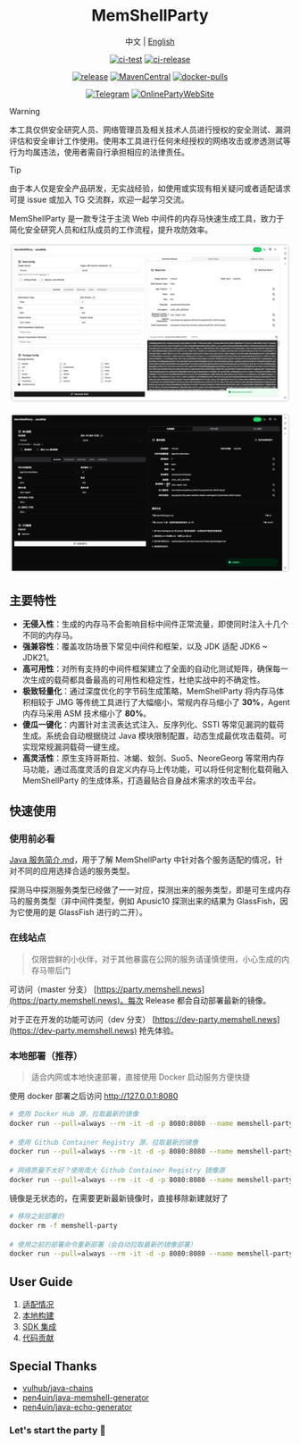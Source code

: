 <h1 align="center">MemShellParty</h1>

<p align="center">中文 | <a href="./docs/README.en.md">English</a><br></p>
<div align="center">

[![ci-test](https://img.shields.io/github/actions/workflow/status/reajason/memshellparty/test.yaml?label=Test%20CI&branch=master&style=flat-square)](https://github.com/ReaJason/MemShellParty/actions/workflows/test.yaml)
[![ci-release](https://img.shields.io/github/actions/workflow/status/reajason/memshellparty/release.yaml?label=Release%20CD&style=flat-square)](https://github.com/ReaJason/MemShellParty/actions/workflows/release.yaml)
</div>


<div align="center">

[![release](https://img.shields.io/github/v/release/reajason/memshellparty?label=Release&style=flat-square)](https://github.com/ReaJason/MemShellParty/releases)
[![MavenCentral](https://img.shields.io/maven-central/v/io.github.reajason/generator?label=MavenCentral&style=flat-square)](https://central.sonatype.com/artifact/io.github.reajason/generator)
[![docker-pulls](https://img.shields.io/docker/pulls/reajason/memshell-party?label=DockerHub%20Pulls&style=flat-square)](https://hub.docker.com/r/reajason/memshell-party)
</div>
<div align="center">

[![Telegram](https://img.shields.io/badge/Chat-Telegram-%2326A5E4?style=flat-square&logo=telegram&logoColor=%2326A5E4)](https://t.me/memshell)
[![OnlinePartyWebSite](https://img.shields.io/badge/WebSite-OnlineParty-%23646CFF?style=flat-square&logo=vite&logoColor=%23646CFF)](https://party.memshell.news)
</div>

> [!WARNING]
> 本工具仅供安全研究人员、网络管理员及相关技术人员进行授权的安全测试、漏洞评估和安全审计工作使用。使用本工具进行任何未经授权的网络攻击或渗透测试等行为均属违法，使用者需自行承担相应的法律责任。

> [!TIP]
> 由于本人仅是安全产品研发，无实战经验，如使用或实现有相关疑问或者适配请求可提 issue 或加入 TG
> 交流群，欢迎一起学习交流。

MemShellParty 是一款专注于主流 Web 中间件的内存马快速生成工具，致力于简化安全研究人员和红队成员的工作流程，提升攻防效率。

![normal_generator](asserts/normal_generator.png)

![agent_generator](asserts/agent_generator.png)

## 主要特性

- **无侵入性**：生成的内存马不会影响目标中间件正常流量，即使同时注入十几个不同的内存马。
- **强兼容性**：覆盖攻防场景下常见中间件和框架，以及 JDK 适配 JDK6 ~ JDK21。
- **高可用性**：对所有支持的中间件框架建立了全面的自动化测试矩阵，确保每一次生成的载荷都具备最高的可用性和稳定性，杜绝实战中的不确定性。
- **极致轻量化**：通过深度优化的字节码生成策略，MemShellParty 将内存马体积相较于 JMG 等传统工具进行了大幅缩小，常规内存马缩小了
  **30%**，Agent 内存马采用 ASM 技术缩小了 **80%**。
- **傻瓜一键化**：内置针对主流表达式注入、反序列化、SSTI 等常见漏洞的载荷生成。系统会自动根据绕过 Java
  模块限制配置，动态生成最优攻击载荷。可实现常规漏洞载荷一键生成。
- **高灵活性**：原生支持哥斯拉、冰蝎、蚁剑、Suo5、NeoreGeorg 等常用内存马功能，通过高度灵活的自定义内存马上传功能，可以将任何定制化载荷融入
  MemShellParty 的生成体系，打造最贴合自身战术需求的攻击平台。

## 快速使用

### 使用前必看

[Java 服务简介.md](./docs/ServerIntro.md)，用于了解 MemShellParty
中针对各个服务适配的情况，针对不同的应用选择合适的服务类型。

探测马中探测服务类型已经做了一一对应，探测出来的服务类型，即是可生成内存马的服务类型（非中间件类型，例如 Apusic10 探测出来的结果为
GlassFish，因为它使用的是 GlassFish 进行的二开）。

### 在线站点

> 仅限尝鲜的小伙伴，对于其他暴露在公网的服务请谨慎使用，小心生成的内存马带后门

可访问（master 分支） [https://party.memshell.news](https://party.memshell.news)。每次 Release 都会自动部署最新的镜像。

对于正在开发的功能可访问（dev 分支）  [https://dev-party.memshell.news](https://dev-party.memshell.news) 抢先体验。

### 本地部署（推荐）

> 适合内网或本地快速部署，直接使用 Docker 启动服务方便快捷

使用 docker 部署之后访问 http://127.0.0.1:8080

```bash
# 使用 Docker Hub 源，拉取最新的镜像
docker run --pull=always --rm -it -d -p 8080:8080 --name memshell-party reajason/memshell-party:latest

# 使用 Github Container Registry 源，拉取最新的镜像
docker run --pull=always --rm -it -d -p 8080:8080 --name memshell-party ghcr.io/reajason/memshell-party:latest

# 网络质量不太好？使用南大 Github Container Registry 镜像源
docker run --pull=always --rm -it -d -p 8080:8080 --name memshell-party ghcr.nju.edu.cn/reajason/memshell-party:latest
```

镜像是无状态的，在需要更新最新镜像时，直接移除新建就好了

```bash
# 移除之前部署的
docker rm -f memshell-party

# 使用之前的部署命令重新部署（会自动拉取最新的镜像部署）
docker run --pull=always --rm -it -d -p 8080:8080 --name memshell-party reajason/memshell-party:latest
```

## User Guide

1. [适配情况](./docs/Compatibility.md)
2. [本地构建](./docs/BuildOnLocal.md)
3. [SDK 集成](./examples/memshell-party-maven-example)
4. [代码贡献](./CONTRIBUTING.md)

## Special Thanks

- [vulhub/java-chains](https://github.com/vulhub/java-chains)
- [pen4uin/java-memshell-generator](https://github.com/pen4uin/java-memshell-generator)
- [pen4uin/java-echo-generator](https://github.com/pen4uin/java-echo-generator)

### Let's start the party 🎉
